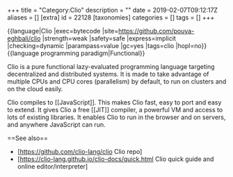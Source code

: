 +++
title = "Category:Clio"
description = ""
date = 2019-02-07T09:12:17Z
aliases = []
[extra]
id = 22128
[taxonomies]
categories = []
tags = []
+++

{{language|Clio
|exec=bytecode
|site=https://github.com/pouya-eghbali/clio
|strength=weak
|safety=safe
|express=implicit
|checking=dynamic
|parampass=value
|gc=yes
|tags=clio
|hopl=no}}
{{language programming paradigm|Functional}}

Clio is a pure functional lazy-evaluated programming language targeting decentralized and distributed systems. It is made to take advantage of multiple CPUs and CPU cores (parallelism) by default, to run on clusters and on the cloud easily.

Clio compiles to [[JavaScript]]. This makes Clio fast, easy to port and easy to extend. It gives Clio a free [[JIT]] compiler, a powerful VM and access to lots of existing libraries. It enables Clio to run in the browser and on servers, and anywhere JavaScript can run.



==See also==
* [https://github.com/clio-lang/clio Clio repo]
* [https://clio-lang.github.io/clio-docs/quick.html Clio quick guide and online editor/interpreter]
